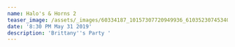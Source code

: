```yaml
---
name: Halo's & Horns 2
teaser_image: /assets/_images/60334187_10157307720949936_6103523074534014976_n.jpg
date: '8:30 PM May 31 2019'
description: 'Brittany''s Party '
---
```


